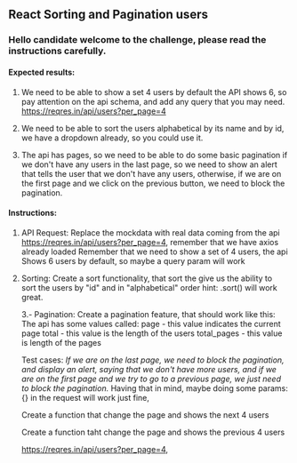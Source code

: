 ## React Sorting and Pagination users

### Hello candidate welcome to the challenge, please read the instructions carefully.

#### Expected results:
1. We need to be able to show a set 4 users by default the API shows 6, so pay attention on the api schema, and add any query that you may need. https://reqres.in/api/users?per_page=4

2. We need to be able to sort the users alphabetical by its name and by id,
we have a dropdown already, so you could use it.

3. The api has pages, so we need to be able to do some basic pagination if we don't have any users in the last page, so we need to show an alert that tells the user that we don't have any users, otherwise, if we are on the first page and we click on the previous button, we need to block the pagination.

#### Instructions:

 1. API Request:
 Replace the mockdata with real data coming from the api
https://reqres.in/api/users?per_page=4, remember that we have axios already loaded
 Remember that we need to show a set of 4 users, the api
 Shows 6 users by default, so maybe a query param will work

2. Sorting:
   Create a sort functionality, that sort the give us the
   ability to sort the users by "id" and in "alphabetical" order
   hint: .sort() will work great.

   3.- Pagination:
   Create a pagination feature, that should work like this:
   The api has some values called:
   page - this value indicates the current page
   total - this value is the length of the users
   total_pages - this value is length of the pages

   Test cases:
   *If we are on the last page, we need to block the pagination,
   and display an alert, saying that we don't have more users, and
   if we are on the first page and we try to go to a previous page,
   we just need to block the pagination.*
   Having that in mind, maybe doing some params: {} in the request
   will work just fine,

   Create a function that change the page and shows the next 4 users

   Create a function taht change the page and shows the previous 4 users

   https://reqres.in/api/users?per_page=4,
